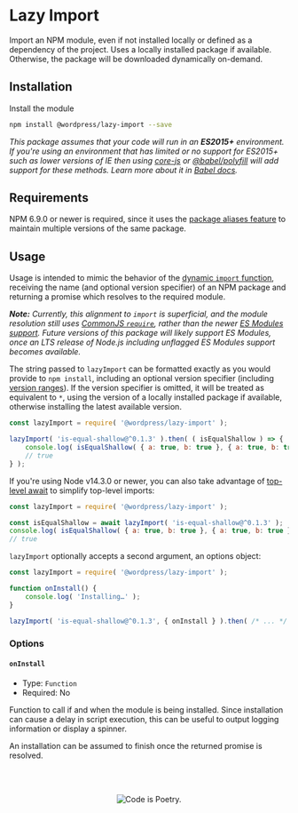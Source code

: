 # Lazy Import

Import an NPM module, even if not installed locally or defined as a dependency of the project. Uses a locally installed package if available. Otherwise, the package will be downloaded dynamically on-demand.

## Installation

Install the module

```bash
npm install @wordpress/lazy-import --save
```

_This package assumes that your code will run in an **ES2015+** environment. If you're using an environment that has limited or no support for ES2015+ such as lower versions of IE then using [core-js](https://github.com/zloirock/core-js) or [@babel/polyfill](https://babeljs.io/docs/en/next/babel-polyfill) will add support for these methods. Learn more about it in [Babel docs](https://babeljs.io/docs/en/next/caveats)._

## Requirements

NPM 6.9.0 or newer is required, since it uses the [package aliases feature](https://github.com/npm/rfcs/blob/latest/implemented/0001-package-aliases.md) to maintain multiple versions of the same package.

## Usage

Usage is intended to mimic the behavior of the [dynamic `import` function](https://developer.mozilla.org/en-US/docs/Web/JavaScript/Reference/Statements/import#Dynamic_Imports), receiving the name (and optional version specifier) of an NPM package and returning a promise which resolves to the required module.

_**Note:** Currently, this alignment to `import` is superficial, and the module resolution still uses [CommonJS `require`](https://nodejs.org/docs/latest-v12.x/api/modules.html#modules_require_id), rather than the newer [ES Modules support](https://nodejs.org/docs/latest-v14.x/api/esm.html). Future versions of this package will likely support ES Modules, once an LTS release of Node.js including unflagged ES Modules support becomes available._

The string passed to `lazyImport` can be formatted exactly as you would provide to `npm install`, including an optional version specifier (including [version ranges](https://docs.npmjs.com/misc/semver#ranges)). If the version specifier is omitted, it will be treated as equivalent to `*`, using the version of a locally installed package if available, otherwise installing the latest available version.

```js
const lazyImport = require( '@wordpress/lazy-import' );

lazyImport( 'is-equal-shallow@^0.1.3' ).then( ( isEqualShallow ) => {
	console.log( isEqualShallow( { a: true, b: true }, { a: true, b: true } ) );
	// true
} );
```

If you're using Node v14.3.0 or newer, you can also take advantage of [top-level await](https://v8.dev/features/top-level-await) to simplify top-level imports:

```js
const lazyImport = require( '@wordpress/lazy-import' );

const isEqualShallow = await lazyImport( 'is-equal-shallow@^0.1.3' );
console.log( isEqualShallow( { a: true, b: true }, { a: true, b: true } ) );
// true
```

`lazyImport` optionally accepts a second argument, an options object:

```js
const lazyImport = require( '@wordpress/lazy-import' );

function onInstall() {
	console.log( 'Installing…' );
}

lazyImport( 'is-equal-shallow@^0.1.3', { onInstall } ).then( /* ... */ );
```

### Options

#### `onInstall`

- Type: `Function`
- Required: No

Function to call if and when the module is being installed. Since installation can cause a delay in script execution, this can be useful to output logging information or display a spinner.

An installation can be assumed to finish once the returned promise is resolved.

<br/><br/><p align="center"><img src="https://s.w.org/style/images/codeispoetry.png?1" alt="Code is Poetry." /></p>
